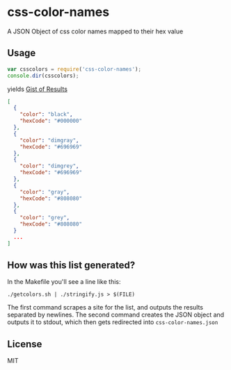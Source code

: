 css-color-names
===============

A JSON Object of css color names mapped to their hex value

Usage
-----

``` js
var csscolors = require('css-color-names');
console.dir(csscolors);
```

yields
[Gist of Results](https://gist.github.com/smykes/74edc286a7581101b93e)


``` json
[
  {
    "color": "black",
    "hexCode": "#000000"
  },
  {
    "color": "dimgray",
    "hexCode": "#696969"
  },
  {
    "color": "dimgrey",
    "hexCode": "#696969"
  },
  {
    "color": "gray",
    "hexCode": "#808080"
  },
  {
    "color": "grey",
    "hexCode": "#808080"
  }
  ...
]
```

How was this list generated?
----------------------------

In the Makefile you'll see a line like this:

	./getcolors.sh | ./stringify.js > $(FILE)

The first command scrapes a site for the list,
and outputs the results separated by newlines.  The
second command creates the JSON object and outputs
it to stdout, which then gets redirected into
`css-color-names.json`


License
-------

MIT
